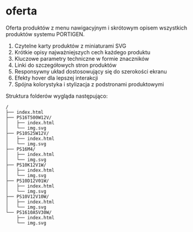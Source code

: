 # oferta
Oferta produktów z menu nawigacyjnym i skrótowym opisem wszystkich produktów systemu PORTIGEN.



1. Czytelne karty produktów z miniaturami SVG
2. Krótkie opisy najważniejszych cech każdego produktu
3. Kluczowe parametry techniczne w formie znaczników
4. Linki do szczegółowych stron produktów
5. Responsywny układ dostosowujący się do szerokości ekranu
6. Efekty hover dla lepszej interakcji
7. Spójna kolorystyka i stylizacja z podstronami produktowymi


Struktura folderów wygląda następująco:

```
/
├── index.html
├── PS16T500W12V/
│   ├── index.html
│   └── img.svg
├── PS10S25W12V/
│   ├── index.html
│   └── img.svg
├── PS16M4/
│   ├── index.html
│   └── img.svg
├── PS10K12V1W/
│   ├── index.html
│   └── img.svg
├── PS10D12V01W/
│   ├── index.html
│   └── img.svg
├── PS10V12V10W/
│   ├── index.html
│   └── img.svg
└── PS1610A5V30W/
    ├── index.html
    └── img.svg
```
